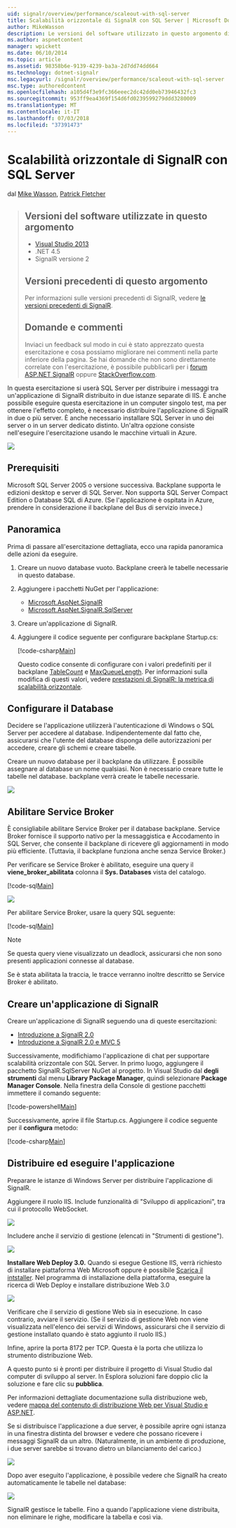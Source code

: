 ```yaml
---
uid: signalr/overview/performance/scaleout-with-sql-server
title: Scalabilità orizzontale di SignalR con SQL Server | Microsoft Docs
author: MikeWasson
description: Le versioni del software utilizzato in questo argomento di Visual Studio 2013 .NET 4.5 SignalR le versioni precedenti la versione 2 di questo argomento per informazioni sulle versioni precedenti di...
ms.author: aspnetcontent
manager: wpickett
ms.date: 06/10/2014
ms.topic: article
ms.assetid: 98358b6e-9139-4239-ba3a-2d7dd74dd664
ms.technology: dotnet-signalr
msc.legacyurl: /signalr/overview/performance/scaleout-with-sql-server
msc.type: authoredcontent
ms.openlocfilehash: a105d4f3e9fc366eeec2dc42dd0eb73946432fc3
ms.sourcegitcommit: 953ff9ea4369f154d6fd0239599279ddd3280009
ms.translationtype: MT
ms.contentlocale: it-IT
ms.lasthandoff: 07/03/2018
ms.locfileid: "37391473"
---
```

<a name="signalr-scaleout-with-sql-server"></a>Scalabilità orizzontale di SignalR con SQL Server
====================
dal [Mike Wasson](https://github.com/MikeWasson), [Patrick Fletcher](https://github.com/pfletcher)

> ## <a name="software-versions-used-in-this-topic"></a>Versioni del software utilizzate in questo argomento
> 
> 
> - [Visual Studio 2013](https://www.microsoft.com/visualstudio/eng/2013-downloads)
> - .NET 4.5
> - SignalR versione 2
>   
> 
> 
> ## <a name="previous-versions-of-this-topic"></a>Versioni precedenti di questo argomento
> 
> Per informazioni sulle versioni precedenti di SignalR, vedere [le versioni precedenti di SignalR](../older-versions/index.md).
> 
> ## <a name="questions-and-comments"></a>Domande e commenti
> 
> Inviaci un feedback sul modo in cui è stato apprezzato questa esercitazione e cosa possiamo migliorare nei commenti nella parte inferiore della pagina. Se hai domande che non sono direttamente correlate con l'esercitazione, è possibile pubblicarli per i [forum ASP.NET SignalR](https://forums.asp.net/1254.aspx/1?ASP+NET+SignalR) oppure [StackOverflow.com](http://stackoverflow.com/).


In questa esercitazione si userà SQL Server per distribuire i messaggi tra un'applicazione di SignalR distribuito in due istanze separate di IIS. È anche possibile eseguire questa esercitazione in un computer singolo test, ma per ottenere l'effetto completo, è necessario distribuire l'applicazione di SignalR in due o più server. È anche necessario installare SQL Server in uno dei server o in un server dedicato distinto. Un'altra opzione consiste nell'eseguire l'esercitazione usando le macchine virtuali in Azure.

![](scaleout-with-sql-server/_static/image1.png)

## <a name="prerequisites"></a>Prerequisiti

Microsoft SQL Server 2005 o versione successiva. Backplane supporta le edizioni desktop e server di SQL Server. Non supporta SQL Server Compact Edition o Database SQL di Azure. (Se l'applicazione è ospitata in Azure, prendere in considerazione il backplane del Bus di servizio invece.)

## <a name="overview"></a>Panoramica

Prima di passare all'esercitazione dettagliata, ecco una rapida panoramica delle azioni da eseguire.

1. Creare un nuovo database vuoto. Backplane creerà le tabelle necessarie in questo database.
2. Aggiungere i pacchetti NuGet per l'applicazione: 

    - [Microsoft.AspNet.SignalR](http://nuget.org/packages/Microsoft.AspNet.SignalR)
    - [Microsoft.AspNet.SignalR.SqlServer](http://nuget.org/packages/Microsoft.AspNet.SignalR.SqlServer)
3. Creare un'applicazione di SignalR.
4. Aggiungere il codice seguente per configurare backplane Startup.cs: 

    [!code-csharp[Main](scaleout-with-sql-server/samples/sample1.cs)]

   Questo codice consente di configurare con i valori predefiniti per il backplane [TableCount](https://msdn.microsoft.com/library/microsoft.aspnet.signalr.sqlscaleoutconfiguration.tablecount(v=vs.118).aspx) e [MaxQueueLength](https://msdn.microsoft.com/library/microsoft.aspnet.signalr.messaging.scaleoutconfiguration.maxqueuelength(v=vs.118).aspx). Per informazioni sulla modifica di questi valori, vedere [prestazioni di SignalR: la metrica di scalabilità orizzontale](signalr-performance.md#scaleout_metrics). 

## <a name="configure-the-database"></a>Configurare il Database

Decidere se l'applicazione utilizzerà l'autenticazione di Windows o SQL Server per accedere al database. Indipendentemente dal fatto che, assicurarsi che l'utente del database disponga delle autorizzazioni per accedere, creare gli schemi e creare tabelle.

Creare un nuovo database per il backplane da utilizzare. È possibile assegnare al database un nome qualsiasi. Non è necessario creare tutte le tabelle nel database. backplane verrà create le tabelle necessarie.

![](scaleout-with-sql-server/_static/image2.png)

## <a name="enable-service-broker"></a>Abilitare Service Broker

È consigliabile abilitare Service Broker per il database backplane. Service Broker fornisce il supporto nativo per la messaggistica e Accodamento in SQL Server, che consente il backplane di ricevere gli aggiornamenti in modo più efficiente. (Tuttavia, il backplane funziona anche senza Service Broker.)

Per verificare se Service Broker è abilitato, eseguire una query il **viene\_broker\_abilitata** colonna il **Sys. Databases** vista del catalogo.

[!code-sql[Main](scaleout-with-sql-server/samples/sample2.sql)]

![](scaleout-with-sql-server/_static/image3.png)

Per abilitare Service Broker, usare la query SQL seguente:

[!code-sql[Main](scaleout-with-sql-server/samples/sample3.sql)]

> [!NOTE]
> Se questa query viene visualizzato un deadlock, assicurarsi che non sono presenti applicazioni connesse al database.


Se è stata abilitata la traccia, le tracce verranno inoltre descritto se Service Broker è abilitato.

## <a name="create-a-signalr-application"></a>Creare un'applicazione di SignalR

Creare un'applicazione di SignalR seguendo una di queste esercitazioni:

- [Introduzione a SignalR 2.0](../getting-started/tutorial-getting-started-with-signalr.md)
- [Introduzione a SignalR 2.0 e MVC 5](../getting-started/tutorial-getting-started-with-signalr-and-mvc.md)

Successivamente, modifichiamo l'applicazione di chat per supportare scalabilità orizzontale con SQL Server. In primo luogo, aggiungere il pacchetto SignalR.SqlServer NuGet al progetto. In Visual Studio dal **degli strumenti** dal menu **Library Package Manager**, quindi selezionare **Package Manager Console**. Nella finestra della Console di gestione pacchetti immettere il comando seguente:

[!code-powershell[Main](scaleout-with-sql-server/samples/sample4.ps1)]

Successivamente, aprire il file Startup.cs. Aggiungere il codice seguente per il **configura** metodo:

[!code-csharp[Main](scaleout-with-sql-server/samples/sample5.cs)]

## <a name="deploy-and-run-the-application"></a>Distribuire ed eseguire l'applicazione

Preparare le istanze di Windows Server per distribuire l'applicazione di SignalR.

Aggiungere il ruolo IIS. Include funzionalità di "Sviluppo di applicazioni", tra cui il protocollo WebSocket.

![](scaleout-with-sql-server/_static/image4.png)

Includere anche il servizio di gestione (elencati in "Strumenti di gestione").

![](scaleout-with-sql-server/_static/image5.png)

**Installare Web Deploy 3.0.** Quando si esegue Gestione IIS, verrà richiesto di installare piattaforma Web Microsoft oppure è possibile [Scarica il intstaller](https://go.microsoft.com/fwlink/?LinkId=255386). Nel programma di installazione della piattaforma, eseguire la ricerca di Web Deploy e installare distribuzione Web 3.0

![](scaleout-with-sql-server/_static/image6.png)

Verificare che il servizio di gestione Web sia in esecuzione. In caso contrario, avviare il servizio. (Se il servizio di gestione Web non viene visualizzata nell'elenco dei servizi di Windows, assicurarsi che il servizio di gestione installato quando è stato aggiunto il ruolo IIS.)

Infine, aprire la porta 8172 per TCP. Questa è la porta che utilizza lo strumento distribuzione Web.

A questo punto si è pronti per distribuire il progetto di Visual Studio dal computer di sviluppo al server. In Esplora soluzioni fare doppio clic la soluzione e fare clic su **pubblica**.

Per informazioni dettagliate documentazione sulla distribuzione web, vedere [mappa del contenuto di distribuzione Web per Visual Studio e ASP.NET](../../../whitepapers/aspnet-web-deployment-content-map.md).

Se si distribuisce l'applicazione a due server, è possibile aprire ogni istanza in una finestra distinta del browser e vedere che possano ricevere i messaggi SignalR da un altro. (Naturalmente, in un ambiente di produzione, i due server sarebbe si trovano dietro un bilanciamento del carico.)

![](scaleout-with-sql-server/_static/image7.png)

Dopo aver eseguito l'applicazione, è possibile vedere che SignalR ha creato automaticamente le tabelle nel database:

![](scaleout-with-sql-server/_static/image8.png)

SignalR gestisce le tabelle. Fino a quando l'applicazione viene distribuita, non eliminare le righe, modificare la tabella e così via.
